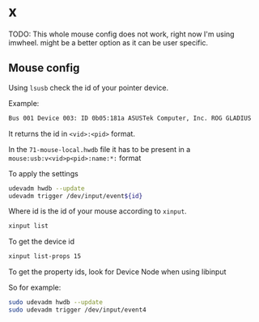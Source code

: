 # x

TODO: This whole mouse config does not work, right now I'm using imwheel. might be a better option as it can be user specific.

## Mouse config

Using `lsusb` check the id of your pointer device.

Example:

```sh
Bus 001 Device 003: ID 0b05:181a ASUSTek Computer, Inc. ROG GLADIUS
```

It returns the id in `<vid>:<pid>` format.

In the `71-mouse-local.hwdb` file it has to be present in a `mouse:usb:v<vid>p<pid>:name:*:` format

To apply the settings

```sh
udevadm hwdb --update
udevadm trigger /dev/input/event${id}
```

Where id is the id of your mouse according to `xinput`.

```sh
xinput list
```

To get the device id

```sh
xinput list-props 15
```

To get the property ids, look for Device Node when using libinput

So for example:

```sh
sudo udevadm hwdb --update
sudo udevadm trigger /dev/input/event4
```
